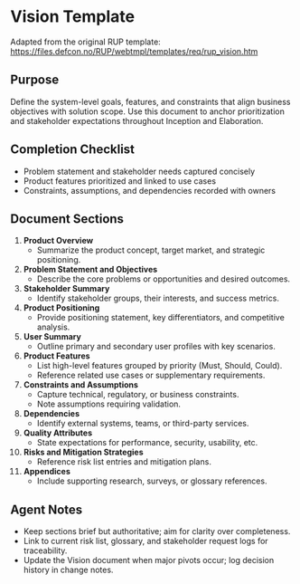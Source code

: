 # Vision Template

Adapted from the original RUP template: https://files.defcon.no/RUP/webtmpl/templates/req/rup_vision.htm

## Purpose
Define the system-level goals, features, and constraints that align business objectives with solution scope.
Use this document to anchor prioritization and stakeholder expectations throughout Inception and Elaboration.

## Completion Checklist
- Problem statement and stakeholder needs captured concisely
- Product features prioritized and linked to use cases
- Constraints, assumptions, and dependencies recorded with owners

## Document Sections
1. **Product Overview**
   - Summarize the product concept, target market, and strategic positioning.
2. **Problem Statement and Objectives**
   - Describe the core problems or opportunities and desired outcomes.
3. **Stakeholder Summary**
   - Identify stakeholder groups, their interests, and success metrics.
4. **Product Positioning**
   - Provide positioning statement, key differentiators, and competitive analysis.
5. **User Summary**
   - Outline primary and secondary user profiles with key scenarios.
6. **Product Features**
   - List high-level features grouped by priority (Must, Should, Could).
   - Reference related use cases or supplementary requirements.
7. **Constraints and Assumptions**
   - Capture technical, regulatory, or business constraints.
   - Note assumptions requiring validation.
8. **Dependencies**
   - Identify external systems, teams, or third-party services.
9. **Quality Attributes**
   - State expectations for performance, security, usability, etc.
10. **Risks and Mitigation Strategies**
    - Reference risk list entries and mitigation plans.
11. **Appendices**
    - Include supporting research, surveys, or glossary references.

## Agent Notes
- Keep sections brief but authoritative; aim for clarity over completeness.
- Link to current risk list, glossary, and stakeholder request logs for traceability.
- Update the Vision document when major pivots occur; log decision history in change notes.

